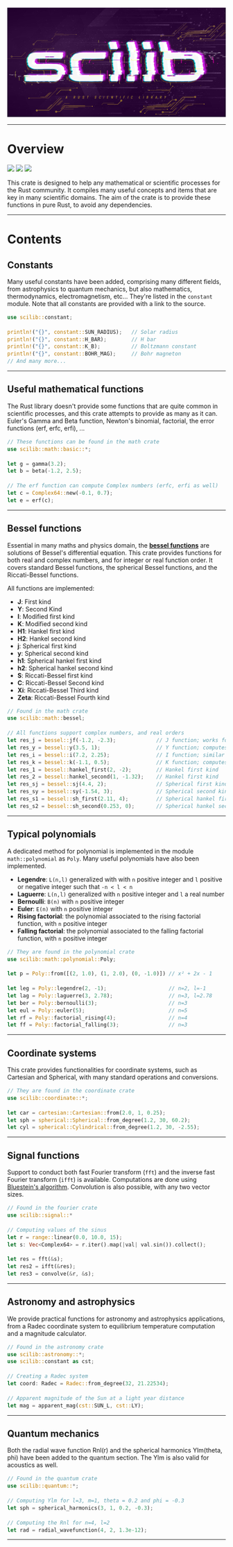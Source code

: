 
![](https://raw.githubusercontent.com/At0micBee/scilib/master/branding/Scilib.png)

---

# Overview

![](https://img.shields.io/docsrs/scilib?label=Tests&style=flat-square)
![](https://img.shields.io/crates/v/scilib?style=flat-square)
![](https://img.shields.io/crates/l/scilib?style=flat-square)

This crate is designed to help any mathematical or scientific processes for the Rust community. It compiles many useful concepts and items that are key in many scientific domains. The aim of the crate is to provide these functions in pure Rust, to avoid any dependencies.

---

# Contents

## Constants

Many useful constants have been added, comprising many different fields, from astrophysics to quantum mechanics, but also mathematics, thermodynamics, electromagnetism, etc... They're listed in the `constant` module. Note that all constants are provided with a link to the source.

```rust
use scilib::constant;

println!("{}", constant::SUN_RADIUS);   // Solar radius
println!("{}", constant::H_BAR);        // H bar
println!("{}", constant::K_B);          // Boltzmann constant
println!("{}", constant::BOHR_MAG);     // Bohr magneton
// And many more...
```

---

## Useful mathematical functions

The Rust library doesn't provide some functions that are quite common in scientific processes, and this crate attempts to provide as many as it can. Euler's Gamma and Beta function, Newton's binomial, factorial, the error functions (erf, erfc, erfi), ...

```rust
// These functions can be found in the math crate
use scilib::math::basic::*;

let g = gamma(3.2);
let b = beta(-1.2, 2.5);

// The erf function can compute Complex numbers (erfc, erfi as well)
let c = Complex64::new(-0.1, 0.7);
let e = erf(c);
```

---

## Bessel functions

Essential in many maths and physics domain, the **[bessel functions](https://en.wikipedia.org/wiki/Bessel_function)** are solutions of Bessel's differential equation. This crate provides functions for both real and complex numbers, and for integer or real function order. It covers standard Bessel functions, the spherical Bessel functions, and the Riccati-Bessel functions.

All functions are implemented:
- **J**: First kind
- **Y**: Second Kind
- **I**: Modified first kind
- **K**: Modified second kind
- **H1**: Hankel first kind
- **H2**: Hankel second kind
- **j**: Spherical first kind
- **y**: Spherical second kind
- **h1**: Spherical hankel first kind
- **h2**: Spherical hankel second kind
- **S**: Riccati-Bessel first kind
- **C**: Riccati-Bessel Second kind
- **Xi**: Riccati-Bessel Third kind
- **Zeta**: Riccati-Bessel Fourth kind

```rust
// Found in the math crate
use scilib::math::bessel;

// All functions support complex numbers, and real orders
let res_j = bessel::jf(-1.2, -2.3);             // J function; works for any input and order
let res_y = bessel::y(3.5, 1);                  // Y function; computes the limit for integer order
let res_i = bessel::i(7.2, 2.25);               // I function; similar to J
let res_k = bessel::k(-1.1, 0.5);               // K function; computes the limit for integer order
let res_1 = bessel::hankel_first(2, -2);        // Hankel first kind
let res_2 = bessel::hankel_second(1, -1.32);    // Hankel first kind
let res_sj = bessel::sj(4.4, 2);                // Spherical first kind
let res_sy = bessel::sy(-1.54, 3);              // Spherical second kind
let res_s1 = bessel::sh_first(2.11, 4);         // Spherical hankel first kind
let res_s2 = bessel::sh_second(0.253, 0);       // Spherical hankel second kind
```

---

## Typical polynomials

A dedicated method for polynomial is implemented in the module `math::polynomial` as `Poly`.
Many useful polynomials have also been implemented.

- **Legendre**: `L(n,l)` generalized with with `n` positive integer and `l` positive or negative integer such that `-n < l < n`
- **Laguerre**: `L(n,l)` generalized with `n` positive integer and `l` a real number
- **Bernoulli**: `B(n)` with `n` positive integer
- **Euler**: `E(n)` with `n` positive integer
- **Rising factorial**: the polynomial associated to the rising factorial function, with `n` positive integer
- **Falling factorial**: the polynomial associated to the falling factorial function, with `n` positive integer

```rust
// They are found in the polynomial crate
use scilib::math::polynomial::Poly;

let p = Poly::from([(2, 1.0), (1, 2.0), (0, -1.0)]) // x² + 2x - 1

let leg = Poly::legendre(2, -1);                    // n=2, l=-1
let lag = Poly::laguerre(3, 2.78);                  // n=3, l=2.78
let ber = Poly::bernoulli(3);                       // n=3
let eul = Poly::euler(5);                           // n=5
let rf = Poly::factorial_rising(4);                 // n=4
let ff = Poly::factorial_falling(3);                // n=3
```

---

## Coordinate systems

This crate provides functionalities for coordinate systems, such as Cartesian and Spherical, with many standard operations and conversions.

```rust
// They are found in the coordinate crate
use scilib::coordinate::*;

let car = cartesian::Cartesian::from(2.0, 1, 0.25);
let sph = spherical::Spherical::from_degree(1.2, 30, 60.2);
let cyl = spherical::Cylindrical::from_degree(1.2, 30, -2.55);
```

---

## Signal functions

Support to conduct both fast Fourier transform (`fft`) and the inverse fast Fourier transform (`ifft`) is available. Computations are
done using [Bluestein's algorithm](https://en.wikipedia.org/wiki/Chirp_Z-transform#Bluestein.27s_algorithm). Convolution is also possible,
with any two vector sizes.

```rust
// Found in the fourier crate
use scilib::signal::*

// Computing values of the sinus
let r = range::linear(0.0, 10.0, 15);
let s: Vec<Complex64> = r.iter().map(|val| val.sin()).collect();

let res = fft(&s);
let res2 = ifft(&res);
let res3 = convolve(&r, &s);
```

---

## Astronomy and astrophysics

We provide practical functions for astronomy and astrophysics applications, from a Radec coordinate system to equilibrium temperature computation and a magnitude calculator.

```rust
// Found in the astronomy crate
use scilib::astronomy::*;
use scilib::constant as cst;

// Creating a Radec system
let coord: Radec = Radec::from_degree(32, 21.22534);

// Apparent magnitude of the Sun at a light year distance
let mag = apparent_mag(cst::SUN_L, cst::LY);
```

---

## Quantum mechanics

Both the radial wave function Rnl(r) and the spherical harmonics Ylm(theta, phi) have been added to the quantum section. The Ylm is also valid for acoustics as well.

```rust
// Found in the quantum crate
use scilib::quantum::*;

// Computing Ylm for l=3, m=1, theta = 0.2 and phi = -0.3
let sph = spherical_harmonics(3, 1, 0.2, -0.3);

// Computing the Rnl for n=4, l=2
let rad = radial_wavefunction(4, 2, 1.3e-12);
```

---
